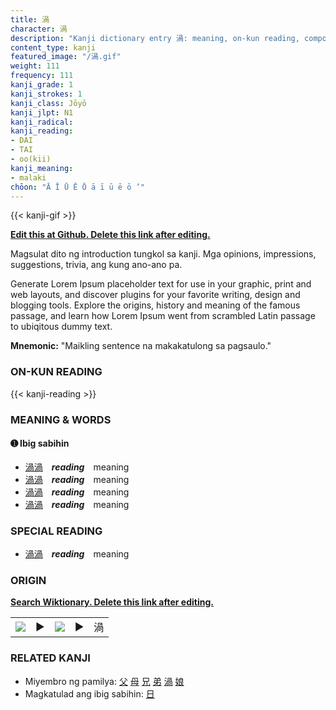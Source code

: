 ```yaml
---
title: 渦
character: 渦
description: "Kanji dictionary entry 渦: meaning, on-kun reading, compounds, origin, related kanji"
content_type: kanji
featured_image: "/渦.gif"
weight: 111
frequency: 111
kanji_grade: 1
kanji_strokes: 1
kanji_class: Jōyō
kanji_jlpt: N1
kanji_radical: 
kanji_reading: 
- DAI
- TAI
- oo(kii)
kanji_meaning:
- malaki
chōon: "Ā Ī Ū Ē Ō ā ī ū ē ō ’"
---
```

[//]: # (Don't edit the line below. Kanji animated GIF code is automatically generated.)
{{< kanji-gif >}}

[//]: # (Edit below this line.)

**[Edit this at Github. Delete this link after editing.](https://github.com/tim0g/tim/tree/main/content/kanji/渦/index.md)**

Magsulat dito ng introduction tungkol sa kanji. Mga opinions, impressions, suggestions, trivia, ang kung ano-ano pa.

Generate Lorem Ipsum placeholder text for use in your graphic, print and web layouts, and discover plugins for your favorite writing, design and blogging tools. Explore the origins, history and meaning of the famous passage, and learn how Lorem Ipsum went from scrambled Latin passage to ubiqitous dummy text.
 
**Mnemonic:** "Maikling sentence na makakatulong sa pagsaulo."

### ON-KUN READING

[//]: # (Don't edit the line below. ON-KUN READING code is automatically generated.)
{{< kanji-reading >}}

### MEANING & WORDS

#### ➊ **Ibig sabihin**
  - [渦](../渦)[渦](../渦)　***reading***　meaning
  - [渦](../渦)[渦](../渦)　***reading***　meaning
  - [渦](../渦)[渦](../渦)　***reading***　meaning
  - [渦](../渦)[渦](../渦)　***reading***　meaning

### SPECIAL READING
  - [渦](../渦)[渦](../渦)　***reading***　meaning

### ORIGIN

**[Search Wiktionary. Delete this link after editing.](https://wiktionary.org/wiki/渦)**
<table class="kanji-table"><tr><td>
<img src="60px-渦-bronze.svg.png">
</td><td>▶</td><td>
<img src="60px-渦-oracle.svg.png">
</td><td>▶</td>
<td class="kanji-origin">渦</td>
</tr></table>

### RELATED KANJI
- Miyembro ng pamilya: [父](../父) [母](../母) [兄](../兄) [弟](../弟) [渦](../渦) [娘](../娘)
- Magkatulad ang ibig sabihin: [日](../日)
